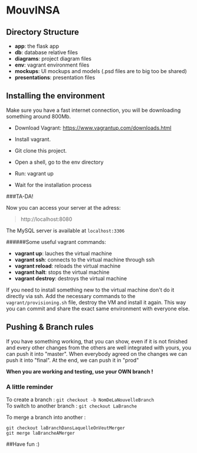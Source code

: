 MouvINSA
========

Directory Structure
-------------------
- __app__: the flask app
- __db__: database relative files
- __diagrams__: project diagram files
- __env__: vagrant environment files
- __mockups__: UI mockups and models (.psd files are to big too be shared)
- __presentations__: presentation files

Installing the environment
--------------------------

Make sure you have a fast internet connection, you will be downloading something around 800Mb.

- Download Vagrant: https://www.vagrantup.com/downloads.html
- Install vagrant.

- Git clone this project.
- Open a shell, go to the env directory
- Run: vagrant up
- Wait for the installation process

###TA-DA!

Now you can access your server at the adress:
> http://localhost:8080

The MySQL server is available at `localhost:3306`

######Some useful vagrant commands:
  - __vagrant up__: lauches the virtual machine
  - __vagrant ssh__: connects to the virtual machine through ssh
  - __vagrant reload__: reloads the virtual machine
  - __vagrant halt__: stops the virtual machine
  - __vagrant destroy__: destroys the virtual machine

If you need to install something new to the virtual machine don't do it directly via ssh.
Add the necessary commands to the `vagrant/provisioning.sh` file, destroy the VM and install it again.
This way you can commit and share the exact same environment with everyone else.

Pushing & Branch rules
----------------------
If you have something working, that you can show, even if it is not finished and every other changes from the others are well integrated with yours, you can push it into "master".
When everybody agreed on the changes we can push it into "final".
At the end, we can push it in "prod"


**When you are working and testing, use your OWN branch  !**

### A little reminder

To create a branch : ```git checkout -b NomDeLaNouvelleBranch``` <br/>
To switch to another branch : ```git checkout LaBranche```<br/>

To merge a branch into another : 
```
git checkout laBranchDansLaquelleOnVeutMerger
git merge laBrancheAMerger
```


##Have fun :)
